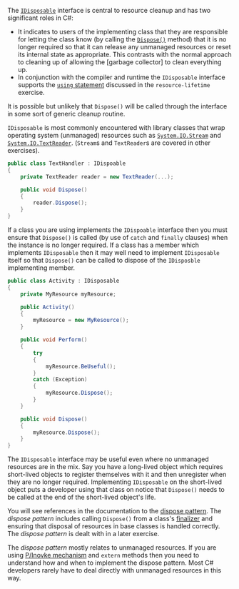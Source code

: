 The [`IDisposable`][idisposable] interface is central to resource cleanup and has two significant roles in C#:

- It indicates to users of the implementing class that they are responsible for letting the class know (by calling the [`Dispose()`][dispose] method) that it is no longer required so that it can release any unmanaged resources or reset its internal state as appropriate. This contrasts with the normal approach to cleaning up of allowing the [garbage collector] to clean everything up.
- In conjunction with the compiler and runtime the `IDisposable` interface supports the [`using` statement][using-statement] discussed in the `resource-lifetime` exercise.

It is possible but unlikely that `Dispose()` will be called through the interface in some sort of generic cleanup routine.

`IDisposable` is most commonly encountered with library classes that wrap operating system (unmanaged) resources such as [`System.IO.Stream`][stream] and [`System.IO.TextReader`][text-reader]. (`Stream`s and `TextReader`s are covered in other exercises).

```csharp
public class TextHandler : IDispoable
{
    private TextReader reader = new TextReader(...);

    public void Dispose()
    {
        reader.Dispose();
    }
}
```

If a class you are using implements the `IDispoable` interface then you must ensure that `Dispose()` is called (by use of `catch` and `finally` clauses) when the instance is no longer required. If a class has a member which implements `IDisposable` then it may well need to implement `IDisposable` itself so that `Dispose()` can be called to dispose of the `IDisposble` implementing member.

```csharp
public class Activity : IDisposable
{
    private MyResource myResource;

    public Activity()
    {
        myResource = new MyResource();
    }

    public void Perform()
    {
        try
        {
            myResource.BeUseful();
        }
        catch (Exception)
        {
            myResource.Dispose();
        }
    }

    public void Dispose()
    {
        myResource.Dispose();
    }
}
```

The `IDisposable` interface may be useful even where no unmanaged resources are in the mix. Say you have a long-lived object which requires short-lived objects to register themselves with it and then unregister when they are no longer required. Implementing `IDisposable` on the short-lived object puts a developer using that class on notice that `Dispose()` needs to be called at the end of the short-lived object's life.

You will see references in the documentation to the [dispose pattern][dispose-pattern]. The _dispose pattern_ includes calling `Dispose()` from a class's [finalizer][finalizer] and ensuring that disposal of resources in base classes is handled correctly. The _dispose pattern_ is dealt with in a later exercise.

The _dispose pattern_ mostly relates to unmanaged resources. If you are using [P/Inovke mechanism][native-interoperability] and `extern` methods then you need to understand how and when to implement the dispose pattern. Most C# developers rarely have to deal directly with unmanaged resources in this way.

[finalizer]: https://docs.microsoft.com/en-us/dotnet/csharp/programming-guide/classes-and-structs/destructors
[using-statement]: https://docs.microsoft.com/en-us/dotnet/csharp/language-reference/keywords/using-statement
[idisposable]: https://docs.microsoft.com/en-us/dotnet/api/system.idisposable?view=netcore-3.1
[dispose]: https://docs.microsoft.com/en-us/dotnet/api/system.idisposable.dispose?view=netcore-3.1
[stream]: https://docs.microsoft.com/en-us/dotnet/api/system.io.stream?view=netcore-3.1
[text-reader]: https://docs.microsoft.com/en-us/dotnet/api/system.io.textreader?view=netcore-3.1
[native-interoperability]: https://docs.microsoft.com/en-us/dotnet/standard/native-interop/
[dispose-pattern]: https://docs.microsoft.com/en-us/dotnet/standard/garbage-collection/implementing-dispose
[garbage-collector]: https://docs.microsoft.com/en-us/dotnet/standard/garbage-collection/fundamentals
